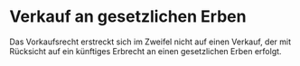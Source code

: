 # Verkauf an gesetzlichen Erben

Das Vorkaufsrecht erstreckt sich im Zweifel nicht auf einen Verkauf, der mit Rücksicht auf ein künftiges Erbrecht an einen gesetzlichen Erben erfolgt.